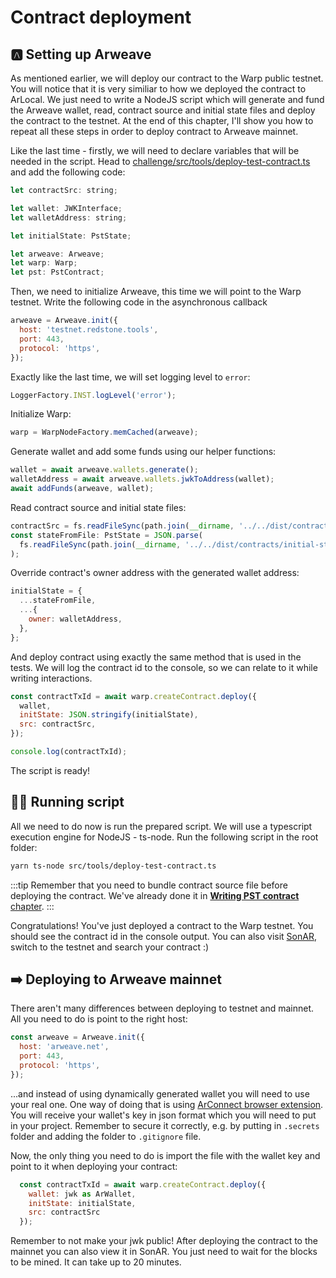 # Contract deployment

## 🅰️ Setting up Arweave

As mentioned earlier, we will deploy our contract to the Warp public testnet. You will notice that it is very similiar to how we deployed the contract to ArLocal. We just need to write a NodeJS script which will generate and fund the Arweave wallet, read, contract source and initial state files and deploy the contract to the testnet. At the end of this chapter, I'll show you how to repeat all these steps in order to deploy contract to Arweave mainnet.

Like the last time - firstly, we will need to declare variables that will be needed in the script. Head to [challenge/src/tools/deploy-test-contract.ts](https://github.com/warp-contracts/warp-academy/blob/main/warp-academy-pst/challenge/src/tools/deploy-test-contract.ts) and add the following code:

```js
let contractSrc: string;

let wallet: JWKInterface;
let walletAddress: string;

let initialState: PstState;

let arweave: Arweave;
let warp: Warp;
let pst: PstContract;
```

Then, we need to initialize Arweave, this time we will point to the Warp testnet. Write the following code in the asynchronous callback

```js
arweave = Arweave.init({
  host: 'testnet.redstone.tools',
  port: 443,
  protocol: 'https',
});
```

Exactly like the last time, we will set logging level to `error`:

```js
LoggerFactory.INST.logLevel('error');
```

Initialize Warp:

```js
warp = WarpNodeFactory.memCached(arweave);
```

Generate wallet and add some funds using our helper functions:

```js
wallet = await arweave.wallets.generate();
walletAddress = await arweave.wallets.jwkToAddress(wallet);
await addFunds(arweave, wallet);
```

Read contract source and initial state files:

```js
contractSrc = fs.readFileSync(path.join(__dirname, '../../dist/contract.js'), 'utf8');
const stateFromFile: PstState = JSON.parse(
  fs.readFileSync(path.join(__dirname, '../../dist/contracts/initial-state.json'), 'utf8')
);
```

Override contract's owner address with the generated wallet address:

```js
initialState = {
  ...stateFromFile,
  ...{
    owner: walletAddress,
  },
};
```

And deploy contract using exactly the same method that is used in the tests. We will log the contract id to the console, so we can relate to it while writing interactions.

```js
const contractTxId = await warp.createContract.deploy({
  wallet,
  initState: JSON.stringify(initialState),
  src: contractSrc,
});

console.log(contractTxId);
```

The script is ready!

## 🏃‍♀️ Running script

All we need to do now is run the prepared script. We will use a typescript execution engine for NodeJS - ts-node. Run the following script in the root folder:

```bash
yarn ts-node src/tools/deploy-test-contract.ts
```

:::tip
Remember that you need to bundle contract source file before deploying the contract. We've already done it in [**Writing PST contract** chapter](../writing-pst-contract/contract-source.md#-bundling-contract).
:::

Congratulations!
You've just deployed a contract to the Warp testnet. You should see the contract id in the console output. You can also visit [SonAR](htttps://sonar.warp.cc), switch to the testnet and search your contract :)

## ➡️ Deploying to Arweave mainnet

There aren't many differences between deploying to testnet and mainnet. All you need to do is point to the right host:

```js
const arweave = Arweave.init({
  host: 'arweave.net',
  port: 443,
  protocol: 'https',
});
```

...and instead of using dynamically generated wallet you will need to use your real one. One way of doing that is using [ArConnect browser extension](https://www.arconnect.io/). You will receive your wallet's key in json format which you will need to put in your project. Remember to secure it correctly, e.g. by putting in `.secrets` folder and adding the folder to `.gitignore` file.

Now, the only thing you need to do is import the file with the wallet key and point to it when deploying your contract:

```js
  const contractTxId = await warp.createContract.deploy({
    wallet: jwk as ArWallet,
    initState: initialState,
    src: contractSrc
  });
```

Remember to not make your jwk public!
After deploying the contract to the mainnet you can also view it in SonAR. You just need to wait for the blocks to be mined. It can take up to 20 minutes.
